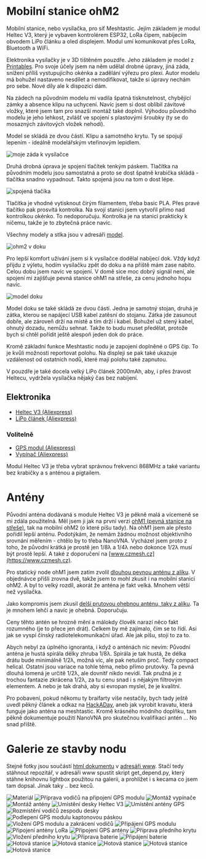 # Mobilní stanice ohM2

Mobilní stanice, nebo vysílačka, pro síť Meshtastic. Jejím základem je modul Heltec V3, který je vybaven kontrolérem ESP32, LoRa čipem, nabíjecím obvodem LiPo článku a oled displejem. Modul umí komunikovat přes LoRa, Bluetooth a WiFi.

Elektronika vysílačky je v 3D tištěném pouzdře. Jeho základem je model z [Printables]("https://www.printables.com/model/466818-heltec-v3-mini-case-for-meshtastic"). Pro svoje účely jsem na něm udělal drobné úpravy, jiná záda, snížení příliš vystupujícího okénka a zadělání výřezu pro plexi. Autor modelu má bohužel nastaveno nesdílet a nemodifikovat, takže si úpravy nechám pro sebe. Nové díly ale k dispozici dám.

Na zádech na původním modelu mi vadila špatná tisknutelnost, chybějící zámky a absence klipu na uchycení. Navíc jsem si dost oblíbil závitové vložky, které jsem tam pro snazší montáž také doplnil. Výhodou původního modelu je jeho lehkost, zvlášť ve spojení s plastovými šroubky (ty se do mosazných závitových vložek nehodí).

Model se skládá ze dvou částí. Klipu a samotného krytu. Ty se spojují lepením - ideálně modelářským vteřinovým lepidlem.

![moje záda k vysílačce](img/back_cover.png)

Druhá drobná úprava je spojení tlačítek tenkým páskem. Tlačítka na původním modelu jsou samostatná a proto se dost špatně krabička skládá - tlačítka snadno vypadnout. Takto spojená jsou na tom o dost lépe.

![spojená tlačíka](img/buttons.png)

Tlačítka je vhodné vytisknout čirým filamentem, třeba basic PLA. Přes pravé tlačítko pak prosvítá kontrolka. Na svojí stanici jsem vytvořil přímo nad kontrolkou okénko. To nedoporučuju. Kontrolka je na stanici prakticky k ničemu, takže je to zbytečná práce navíc.

Všechny modely a stlka jsou v adresáři [model](model).

![ohm2 v doku](../www/img/ohm2_v_doku.jpg)

Pro lepší komfort užívání jsem si k vysílačce dodělal nabíjecí dok. Vždy když přijdu z výletu, hodím vysílačku zpět do doku a na příště mám zase nabito. Celou dobu jsem navíc ve spojení. V domě sice moc dobrý signál není, ale spojení mi zajišťuje pevná stanice ohM1 na střeše, za cenu jednoho hopu navíc.

![model doku](img/holder.png)

Model doku se také skládá ze dvou částí. Jedna je samotný stojan, druhá je zátka, kterou se napájecí USB kabel zatěsní do stojanu. Zátka jde zasunout dobře, ale zároveň drží na místě a tím drží i kabel. Bohužel už stený kabel, ohnutý dozadu, nemůžu sehnat. Takže to budu muset předělat, protože bych si chtěl pořídit ještě alespoň jeden dok do práce.

Kromě základní funkce Meshtastic nodu je zapojení doplněné o GPS čip. To je kvůli možnosti reportovat polohu. Na displeji se pak také ukazuje vzdálenost od ostatních nodů, které mají polohu také zapnutou.

V pouzdře je také docela velký LiPo článek 2000mAh, aby, i přes žravost Heltecu, vydržela vysílačka nějaký čas bez nabíjení.

## Elektronika

- [Heltec V3 (Aliexpress)](https://www.aliexpress.com/item/1005007383620718.html?spm=a2g0o.order_list.order_list_main.171.3e601802HxDH7p)
- [LiPo článek (Aliexpress)](https://www.aliexpress.com/item/1005007850868686.html?spm=a2g0o.order_list.order_list_main.111.3e601802HxDH7p)

### Volitelně

- [GPS modul (Aliexpress)](https://www.aliexpress.com/item/32832919409.html?spm=a2g0o.order_list.order_list_main.151.3e601802HxDH7p)
- [Vypínač (Aliexpress)](https://www.aliexpress.com/item/10000003088863.html?spm=a2g0o.order_list.order_list_main.136.1b5a1802tNyZ4L)

Modul Heltec V3 je třeba vybrat správnou frekvenci 868MHz a také variantu bez krabičky a s anténou a pigtailem.

# Antény

Původní anténa dodávaná s module Heltec V3 je pěkně malá a vícemeně se mi zdála použitelná. Měl jsem ji jak na první verzi [ohM1 (pevná stanice na střeše)](../ohm1/README.md), tak na mobilní ohM2 (o které píšu tady). Na ohM1 jsem ale přesto pořídil lepší anténu. Podotýkám, že nemám žádnou možnost objektivního srovnání měřením - chtělo by to třeba NanoVNA. Vycházel jsem proto z toho, že původní krátká je prostě jen 1/8λ a 1/4λ nebo dokonce 1/2λ musí být prostě lepší. A také z doporučení na [www.czmesh.cz](https://www.czmesh.cz).

Pro statický node ohM1 jsem zatím zvolil [dlouhou pevnou anténu z alíku](https://www.aliexpress.com/item/1005006833587735.html?spm=a2g0o.order_list.order_list_main.161.4ef218025F7g4x). V objednávce přišli zrovna dvě, takže jsem to mohl zkusit i na mobilní stanici ohM2. A byl to velký rozdíl, akorát že anténa je fakt velká. Mnohem větší než vysílačka.

Jako kompromis jsem zkusil [delší prutovou ohebnou anténu, taky z alíku](https://www.aliexpress.com/item/1005004607615001.html?spm=a2g0o.order_list.order_list_main.41.4ef218025F7g4x). Ta je mnohem lehčí a navíc je ohebná. Doporučuju.

Ceny těhto antén se hrozně mění a málokdy člověk narazí něco fakt rozumného (je to přece jen drát). Celkem by mě zajímalo, čím se to řídí. Asi jak se vyspí čínský radiotelekomunikační úřad. Ale jak píšu, stojí to za to.

Abych nebyl za úplného ignoranta, i když o anténách nic nevím: Původní anténa je hustá spirála délky zhruba 1/8λ. Spirála je tak hustá, že délka drátu bude minimálně 1/2λ, možná víc, ale pak netuším proč. Tedy compact helical. Ostatní jsou variace na tohle téma, nebo přímo prutovky. Ta pevná dlouhá lomená je určitě 1/2λ, ale dovnitř nikdo nevidí. Tak pružná je z trochou fantazie zkrácena 1/2λ, za tu cenu snad i s nějakým filtrovým elementem. A nebo je tak drahá, aby si evropan myslel, že je kvalitní.

Pro pobavení, pokud někomu ty braifarty víše nestačily, bych tady ještě uvedl pěkný článek a odkaz na [HackADay](https://hackaday.com/2025/02/13/what-the-well-dressed-radio-hacker-is-wearing-this-season/), aneb jak vyrobit kravatu, která funguje jako anténa na meshtastic. Kromě krásného módního doplňku, tam pěkně dokumentuje použití NanoVNA pro skutečnou kvalifikaci antén ... No snad příště.


# Galerie ze stavby nodu

Stejné fotky jsou součástí [html dokumentu](../www/heltec_v3_mobile_build.html) v [adresáři www](../www). Stačí tedy stáhnout repozitář, v adresáři www spustit skript get_depend.py, který stáhne knihovnu lightbox použitou na galerii, a prohlížet i s kecama co jsem tam dopsal. Jinak taky .. bez keců.

![Materiál](../www/img/010_parts_needed.jpg)
![Příprava vodičů na připojení GPS modulu](../www/img/020_solder_wires_to_heltec_v3.jpg)
![Montáž vypínače](../www/img/030_mount_switch.jpg)
![Montáž antény](../www/img/040_mount_antena_pigtail.jpg)
![Umístění desky Heltec V3](../www/img/050_insert_heltec_v3.jpg)
![Umístění antény GPS](../www/img/060_insert_gps_antena.jpg)
![Rozmístění vodičů zespodu desky](../www/img/070_bottom_wire_harness.jpg)
![Podlepení GPS modulu kaptonovou páskou](../www/img/080_capton_tape.jpg)
![Vložení GPS modulu a zakrácení vodičů](../www/img/090_insert_gps_trim_wires.jpg)
![Připájení GPS modulu](../www/img/100_solder_wires_to_gps.jpg)
![Připojení antény LoRa](../www/img/110_connect_lora_antena.jpg)
![Připojení GPS antény](../www/img/120_connect_gps_antena.jpg)
![Příprava předního krytu](../www/img/130_prepare_front_cover.jpg)
![Vložení předního krytu](../www/img/140_insert_front_cover.jpg)
![Příprava baterie](../www/img/150_prepare_battery.jpg)
![Připájení baterie](../www/img/160_solder_battery_to_switch.jpg)
![Hotová stanice](../www/img/170_meshtastic_build.jpg)
![Hotová stanice](../www/img/171_meshtastic_build.jpg)
![Hotová stanice](../www/img/172_meshtastic_build.jpg)
![Hotová stanice](../www/img/173_meshtastic_build.jpg)
![Hotová stanice](../www/img/174_meshtastic_build.jpg)
